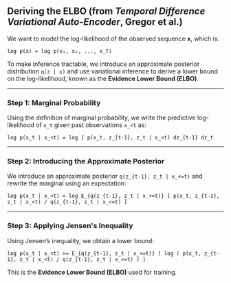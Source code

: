 ## Deriving the ELBO (from *Temporal Difference Variational Auto-Encoder*, Gregor et al.)

We want to model the log-likelihood of the observed sequence **x**, which is:

`log p(x) = log p(x₁, x₂, ..., x_T)`

To make inference tractable, we introduce an approximate posterior distribution `q(z | x)` and use variational inference to derive a lower bound on the log-likelihood, known as the **Evidence Lower Bound (ELBO)**.

---

### Step 1: Marginal Probability

Using the definition of marginal probability, we write the predictive log-likelihood of `x_t` given past observations `x_<t` as:

`log p(x_t | x_<t) = log ∫ p(x_t, z_{t-1}, z_t | x_<t) dz_{t-1} dz_t`

---

### Step 2: Introducing the Approximate Posterior

We introduce an approximate posterior `q(z_{t-1}, z_t | x_<=t)` and rewrite the marginal using an expectation:

`log p(x_t | x_<t) = log E_{q(z_{t-1}, z_t | x_<=t)} [ p(x_t, z_{t-1}, z_t | x_<t) / q(z_{t-1}, z_t | x_<=t) ]`

---

### Step 3: Applying Jensen's Inequality

Using Jensen’s inequality, we obtain a lower bound:

`log p(x_t | x_<t) >= E_{q(z_{t-1}, z_t | x_<=t)} [ log ( p(x_t, z_{t-1}, z_t | x_<t) / q(z_{t-1}, z_t | x_<=t) ) ]`

This is the **Evidence Lower Bound (ELBO)** used for training.
